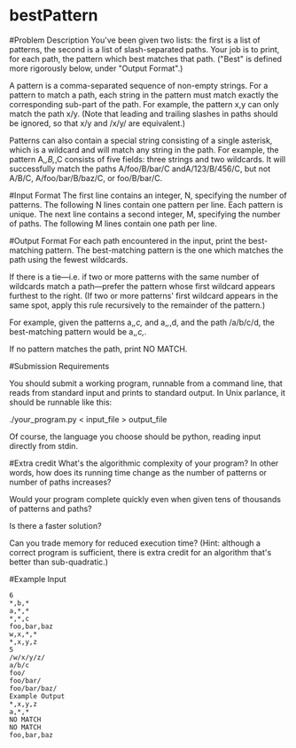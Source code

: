 # bestPattern

#Problem Description
You've been given two lists: the first is a list of patterns, the second is a list of slash-separated paths. Your job is to print, for each path, the pattern which best matches that path. ("Best" is defined more rigorously below, under "Output Format".)

A pattern is a comma-separated sequence of non-empty strings. For a pattern to match a path, each string in the pattern must match exactly the corresponding sub-part of the path. For example, the pattern x,y can only match the path x/y. (Note that leading and trailing slashes in paths should be ignored, so that x/y and /x/y/ are equivalent.)

Patterns can also contain a special string consisting of a single asterisk, which is a wildcard and will match any string in the path. For example, the pattern A,*,B,*,C consists of five fields: three strings and two wildcards. It will successfully match the paths A/foo/B/bar/C andA/123/B/456/C, but not A/B/C, A/foo/bar/B/baz/C, or foo/B/bar/C.

#Input Format
The first line contains an integer, N, specifying the number of patterns. The following N lines contain one pattern per line. Each pattern is unique. The next line contains a second integer, M, specifying the number of paths. The following M lines contain one path per line.

#Output Format
For each path encountered in the input, print the best-matching pattern. The best-matching pattern is the one which matches the path using the fewest wildcards.

If there is a tie—i.e. if two or more patterns with the same number of wildcards match a path—prefer the pattern whose first wildcard appears furthest to the right. (If two or more patterns' first wildcard appears in the same spot, apply this rule recursively to the remainder of the pattern.)

For example, given the patterns a,*,c,* and a,*,*,d, and the path /a/b/c/d, the best-matching pattern would be a,*,c,*.

If no pattern matches the path, print NO MATCH.

#Submission Requirements

You should submit a working program, runnable from a command line, that reads from standard input and prints to standard output. In Unix parlance, it should be runnable like this:

   ./your_program.py < input_file > output_file
   
Of course, the language you choose should be python, reading input directly from stdin.

#Extra credit
What's the algorithmic complexity of your program? In other words, how does its running time change as the number of patterns or number of paths increases? 

Would your program complete quickly even when given tens of thousands of patterns and paths? 

Is there a faster solution? 

Can you trade memory for reduced execution time? (Hint: although a correct program is sufficient, there is extra credit for an algorithm that's better than sub-quadratic.)

#Example Input
```
6
*,b,*
a,*,*
*,*,c
foo,bar,baz
w,x,*,*
*,x,y,z
5
/w/x/y/z/
a/b/c
foo/
foo/bar/
foo/bar/baz/
Example Output
*,x,y,z
a,*,*
NO MATCH
NO MATCH
foo,bar,baz
```


